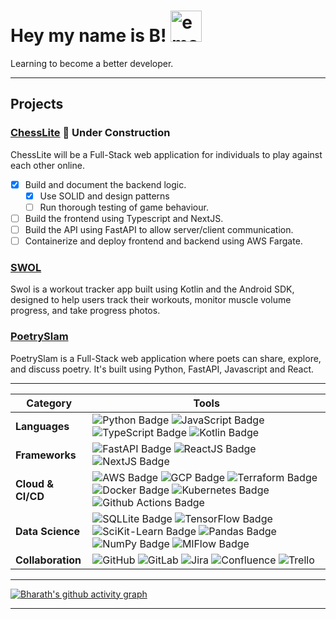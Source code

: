 # Hey my name is B!  <img src="https://emojis.slackmojis.com/emojis/images/1706645181/88446/code-review-intensifies.gif?1706645181" width="50" alt="emoji">

Learning to become a better developer.

---

## Projects 
### [ChessLite](https://github.com/bharath-temp/ChessLite) 🚧 **Under Construction**
ChessLite will be a Full-Stack web application for individuals to play against each other online.
- [x] Build and document the backend logic.
	- [x] Use SOLID and design patterns
    - [ ] Run thorough testing of game behaviour.
- [ ] Build the frontend using Typescript and NextJS.
- [ ] Build the API using FastAPI to allow server/client communication.
- [ ] Containerize and deploy frontend and backend using AWS Fargate.

### [SWOL](https://github.com/bharath-temp/Swol)
Swol is a workout tracker app built using Kotlin and the Android SDK, designed to help users track their workouts, monitor muscle volume progress, and take progress photos.

### [PoetrySlam](https://github.com/bharath-temp/PoetrySlam)
PoetrySlam is a Full-Stack web application where poets can share, explore, and discuss poetry. It's built using Python, FastAPI, Javascript and React.

---

| Category | Tools |
| ----------- | ----------- |
| **Languages** | ![Python Badge](https://img.shields.io/badge/Python-3776AB?style=for-the-badge&logo=python&logoColor=white) ![JavaScript Badge](https://img.shields.io/badge/JavaScript-F7DF1E?style=for-the-badge&logo=JavaScript&logoColor=white) ![TypeScript Badge](https://img.shields.io/badge/TypeScript-007ACC?style=for-the-badge&logo=typescript&logoColor=white) ![Kotlin Badge](https://img.shields.io/badge/Kotlin-0095D5?&style=for-the-badge&logo=kotlin&logoColor=white) |
| **Frameworks** | ![FastAPI Badge](https://img.shields.io/badge/FastAPI-005571?style=for-the-badge&logo=fastapi) ![ReactJS Badge](https://img.shields.io/badge/React-20232A?style=for-the-badge&logo=react&logoColor=61DAFB) ![NextJS Badge](https://img.shields.io/badge/Next.js-000?logo=nextdotjs&logoColor=fff&style=for-the-badge) |
| **Cloud & CI/CD** | ![AWS Badge](https://img.shields.io/badge/Amazon_AWS-FF9900?style=for-the-badge&logo=amazonaws&logoColor=white) ![GCP Badge](https://img.shields.io/badge/Google_Cloud-4285F4?style=for-the-badge&logo=google-cloud&logoColor=white) ![Terraform Badge](https://img.shields.io/badge/terraform-%235835CC.svg?style=for-the-badge&logo=terraform&logoColor=white) ![Docker Badge](https://img.shields.io/badge/docker-%230db7ed.svg?style=for-the-badge&logo=docker&logoColor=white) ![Kubernetes Badge](https://img.shields.io/badge/kubernetes-%23326ce5.svg?style=for-the-badge&logo=kubernetes&logoColor=white) ![Github Actions Badge](https://img.shields.io/badge/GitHub_Actions-2088FF?style=for-the-badge&logo=github-actions&logoColor=white) |
| **Data Science** | ![SQLLite Badge](https://img.shields.io/badge/SQLite-07405E?style=for-the-badge&logo=sqlite&logoColor=white) ![TensorFlow Badge](https://img.shields.io/badge/TensorFlow-FF6F00?style=for-the-badge&logo=tensorflow&logoColor=white) ![SciKit-Learn Badge](https://img.shields.io/badge/scikit--learn-%23F7931E.svg?style=for-the-badge&logo=scikit-learn&logoColor=white) ![Pandas Badge](https://img.shields.io/badge/pandas-%23150458.svg?style=for-the-badge&logo=pandas&logoColor=white) ![NumPy Badge](https://img.shields.io/badge/numpy-%23013243.svg?style=for-the-badge&logo=numpy&logoColor=white) ![MlFlow Badge](https://img.shields.io/badge/mlflow-%23d9ead3.svg?style=for-the-badge&logo=numpy&logoColor=blue) |
| **Collaboration** | ![GitHub](https://img.shields.io/badge/github-%23121011.svg?style=for-the-badge&logo=github&logoColor=white) ![GitLab](https://img.shields.io/badge/gitlab-%23181717.svg?style=for-the-badge&logo=gitlab&logoColor=white) ![Jira](https://img.shields.io/badge/jira-%230A0FFF.svg?style=for-the-badge&logo=jira&logoColor=white) ![Confluence](https://img.shields.io/badge/confluence-%23172BF4.svg?style=for-the-badge&logo=confluence&logoColor=white) ![Trello](https://img.shields.io/badge/Trello-%23026AA7.svg?style=for-the-badge&logo=Trello&logoColor=white) |


---

[![Bharath's github activity graph](https://github-readme-activity-graph.vercel.app/graph?username=bharath-temp&theme=tokyo-night&hide_title=true&hide_border=true)](https://github.com/bharath-temp/github-readme-activity-graph)

---




<!--
**bharath-temp/bharath-temp** is a ✨ _special_ ✨ repository because its `README.md` (this file) appears on your GitHub profile.

Here are some ideas to get you started:

- 🔭 I’m currently working on ...
- 🌱 I’m currently learning ...
- 👯 I’m looking to collaborate on ...
- 🤔 I’m looking for help with ...
- 💬 Ask me about ...
- 📫 How to reach me: ...
- 😄 Pronouns: ...
- ⚡ Fun fact: ...
-->
